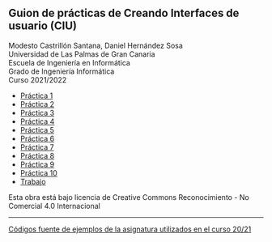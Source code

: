 ## Guion de prácticas de Creando Interfaces de usuario (CIU)

Modesto Castrillón Santana, Daniel Hernández Sosa  
Universidad de Las Palmas de Gran Canaria  
Escuela de Ingeniería en Informática  
Grado de Ingeniería Informática  
Curso 2021/2022


- [Práctica 1](P1/README.md)
- [Práctica 2](P2/README.md)
- [Práctica 3](P3/README.md)
- [Práctica 4](P4/README.md)
- [Práctica 5](P5/README.md)
- [Práctica 6](P6/README.md)
- [Práctica 7](P7/README.md)
- [Práctica 8](P8/README.md)
- [Práctica 9](P9/README.md)
- [Práctica 10](P10/README.md)
- [Trabajo](Trabajo/README.md)
<!--- - ...  --->

Esta obra está bajo licencia de Creative Commons Reconocimiento - No Comercial 4.0 Internacional

***
[Códigos fuente de ejemplos de la asignatura utilizados en el curso 20/21](https://github.com/otsedom/CIU)
